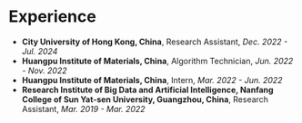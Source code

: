 # Experience

* **City University of Hong Kong, China**, Research Assistant, *Dec. 2022 - Jul. 2024*
* **Huangpu Institute of Materials, China**, Algorithm Technician, *Jun. 2022 - Nov. 2022*
* **Huangpu Institute of Materials, China**, Intern, *Mar. 2022 - Jun. 2022*
* **Research Institute of Big Data and Artificial Intelligence, Nanfang College of Sun Yat-sen University, Guangzhou, China**, Research Assistant, *Mar. 2019 - Mar. 2022*
